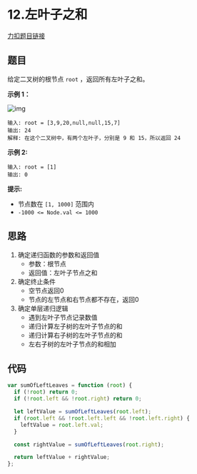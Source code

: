 # 12.左叶子之和

[力扣题目链接](https://leetcode.cn/problems/sum-of-left-leaves/)

## 题目

给定二叉树的根节点 `root` ，返回所有左叶子之和。

 

**示例 1：**

![img](https://assets.leetcode.com/uploads/2021/04/08/leftsum-tree.jpg)

```
输入: root = [3,9,20,null,null,15,7] 
输出: 24 
解释: 在这个二叉树中，有两个左叶子，分别是 9 和 15，所以返回 24
```

**示例 2:**

```
输入: root = [1]
输出: 0
```

 

**提示:**

- 节点数在 `[1, 1000]` 范围内
- `-1000 <= Node.val <= 1000`

## 思路

1. 确定递归函数的参数和返回值
   - 参数：根节点
   - 返回值：左叶子节点之和
2. 确定终止条件
   - 空节点返回0
   - 节点的左节点和右节点都不存在，返回0
3. 确定单层递归逻辑
   - 遇到左叶子节点记录数值
   - 递归计算左子树的左叶子节点的和
   - 递归计算右子树的左叶子节点的和
   - 左右子树的左叶子节点的和相加

## 代码

~~~js
var sumOfLeftLeaves = function (root) {
  if (!root) return 0;
  if (!root.left && !root.right) return 0;

  let leftValue = sumOfLeftLeaves(root.left);
  if (root.left && !root.left.left && !root.left.right) {
    leftValue = root.left.val;
  }

  const rightValue = sumOfLeftLeaves(root.right);

  return leftValue + rightValue;
};
~~~

